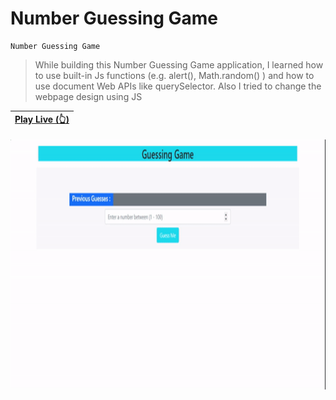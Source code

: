 # Number Guessing Game
```
Number Guessing Game
```
> While building this Number Guessing Game application,
> I learned how to use built-in Js functions (e.g. alert(), Math.random() )
> and how to use document Web APIs like querySelector.
> Also I tried to change the webpage design using JS

| [Play Live (👆)](https://krishdu.github.io/Number-Guessing-Game) |
| ------|

<p align="center">
<img alt="GIF" src="https://github.com/krishdu/Number-Guessing-Game/blob/master/number-guessing-game-image.gif?raw=true" width="800" height="400"/>
</p>
